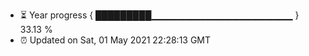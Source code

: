 - ⏳ Year progress { █████████▁▁▁▁▁▁▁▁▁▁▁▁▁▁▁▁▁▁▁▁▁ } 33.13 %
- ⏰ Updated on Sat, 01 May 2021 22:28:13 GMT


